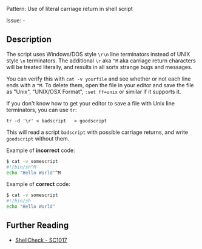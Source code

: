 Pattern: Use of literal carriage return in shell script

Issue: -

## Description

The script uses Windows/DOS style `\r\n` line terminators instead of UNIX style `\n` terminators. The additional `\r` aka `^M` aka carriage return characters will be treated literally, and results in all sorts strange bugs and messages.

You can verify this with `cat -v yourfile` and see whether or not each line ends with a `^M`. To delete them, open the file in your editor and save the file as "Unix", "UNIX/OSX Format", `:set ff=unix` or similar if it supports it.

If you don't know how to get your editor to save a file with Unix line terminators, you can use `tr`:

    tr -d '\r' < badscript   > goodscript

This will read a script `badscript` with possible carriage returns, and write `goodscript` without them.

Example of **incorrect** code:

```sh
$ cat -v somescript
#!/bin/sh^M
echo "Hello World"^M
```

Example of **correct** code:

```sh
$ cat -v somescript
#!/bin/sh
echo "Hello World"
```

## Further Reading

* [ShellCheck - SC1017](https://github.com/koalaman/shellcheck/wiki/SC1017)
